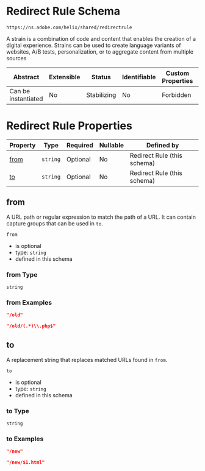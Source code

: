 
# Redirect Rule Schema

```
https://ns.adobe.com/helix/shared/redirectrule
```

A strain is a combination of code and content that enables the creation of a digital experience. Strains can be used to create language variants of websites, A/B tests, personalization, or to aggregate content from multiple sources

| Abstract | Extensible | Status | Identifiable | Custom Properties | Additional Properties | Defined In |
|----------|------------|--------|--------------|-------------------|-----------------------|------------|
| Can be instantiated | No | Stabilizing | No | Forbidden | Forbidden | [redirectrule.schema.json](redirectrule.schema.json) |

# Redirect Rule Properties

| Property | Type | Required | Nullable | Defined by |
|----------|------|----------|----------|------------|
| [from](#from) | `string` | Optional  | No | Redirect Rule (this schema) |
| [to](#to) | `string` | Optional  | No | Redirect Rule (this schema) |

## from

A URL path or regular expression to match the path of a URL. It can contain capture groups that can be used in `to`.

`from`

* is optional
* type: `string`
* defined in this schema

### from Type


`string`






### from Examples

```json
"/old"
```

```json
"/old/(.*)\\.php$"
```



## to

A replacement string that replaces matched URLs found in `from`.

`to`

* is optional
* type: `string`
* defined in this schema

### to Type


`string`






### to Examples

```json
"/new"
```

```json
"/new/$1.html"
```


